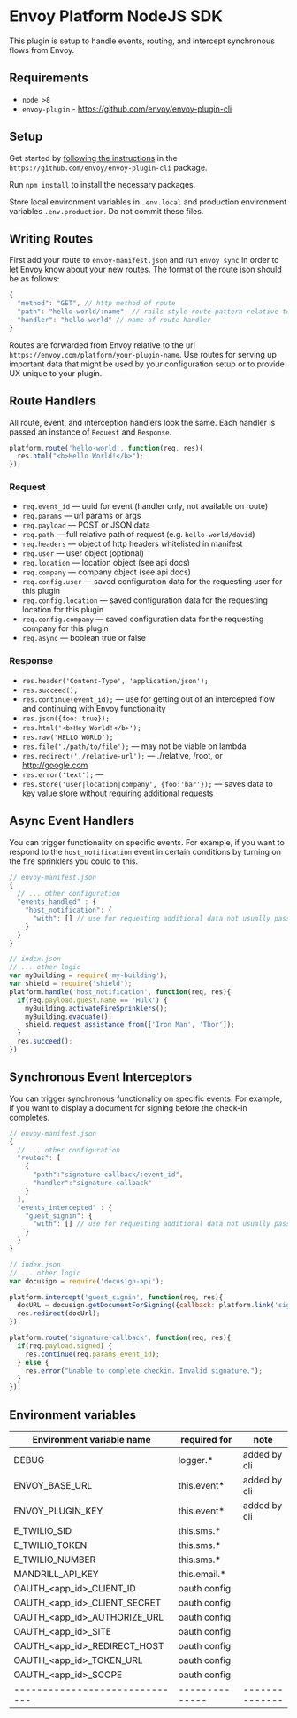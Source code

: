 # Envoy Platform NodeJS SDK

This plugin is setup to handle events, routing, and intercept synchronous flows from Envoy.

## Requirements
- `node >8`
- `envoy-plugin` - https://github.com/envoy/envoy-plugin-cli

## Setup

Get started by [following the instructions](https://github.com/envoy/https://github.com/envoy/envoy-plugin-cli) in the `https://github.com/envoy/envoy-plugin-cli` package. 

Run `npm install` to install the necessary packages.

Store local environment variables in `.env.local` and production environment variables `.env.production`. Do not commit these files.

## Writing Routes
First add your route to `envoy-manifest.json` and run `envoy sync` in order to let Envoy know about your new routes. The format of the route json should be as follows:

```js
{
  "method": "GET", // http method of route
  "path": "hello-world/:name", // rails style route pattern relative to /platform/your-plugin-name
  "handler": "hello-world" // name of route handler
}
```

Routes are forwarded from Envoy relative to the url `https://envoy.com/platform/your-plugin-name`. Use routes for serving up important data that might be used by your configuration setup or to provide UX unique to your plugin.

## Route Handlers
All route, event, and interception handlers look the same. Each handler is passed an instance of `Request` and `Response`.

```js
platform.route('hello-world', function(req, res){
  res.html("<b>Hello World!</b>");
});
```
### Request
- `req.event_id` — uuid for event (handler only, not available on route)
- `req.params` — url params or args
- `req.payload` — POST or JSON data
- `req.path` — full relative path of request (e.g. `hello-world/david`)
- `req.headers` — object of http headers whitelisted in manifest
- `req.user` — user object (optional)
- `req.location` — location object (see api docs)
- `req.company` — company object (see api docs)
- `req.config.user` — saved configuration data for the requesting user for this plugin
- `req.config.location` — saved configuration data for the requesting location for this plugin
- `req.config.company` — saved configuration data for the requesting company for this plugin
- `req.async` — boolean true or false

### Response

- `res.header('Content-Type', 'application/json');`
- `res.succeed();`
- `res.continue(event_id);`  — use for getting out of an intercepted flow and continuing with Envoy functionality
- `res.json({foo: true});`
- `res.html('<b>Hey World!</b>');`
- `res.raw('HELLO WORLD');`
- `res.file('./path/to/file');` — may not be viable on lambda
- `res.redirect('./relative-url');` — ./relative, /root, or http://google.com
- `res.error('text');` —
- `res.store('user|location|company', {foo:'bar'});` — saves data to key value store without requiring additional requests

## Async Event Handlers

You can trigger functionality on specific events. For example, if you want to respond to the `host_notification` event in certain conditions by turning on the fire sprinklers you could to this.

```js
// envoy-manifest.json
{
  // ... other configuration
  "events_handled" : {
    "host_notification": {
      "with": [] // use for requesting additional data not usually passed
    }
  }
}
```

```js
// index.json
// ... other logic
var myBuilding = require('my-building');
var shield = require('shield');
platform.handle('host_notification', function(req, res){
  if(req.payload.guest.name == 'Hulk') {
    myBuilding.activateFireSprinklers();
    myBuilding.evacuate();
    shield.request_assistance_from(['Iron Man', 'Thor']);
  }
  res.succeed();
})
```
## Synchronous Event Interceptors

You can trigger synchronous functionality on specific events. For example, if you want to display a document for signing before the check-in completes.

```js
// envoy-manifest.json
{
  // ... other configuration
  "routes": [
    {
      "path":"signature-callback/:event_id",
      "handler":"signature-callback"
    }
  ],
  "events_intercepted" : {
    "guest_signin": {
      "with": [] // use for requesting additional data not usually passed
    }
  }
}
```

```js
// index.json
// ... other logic
var docusign = require('docusign-api');

platform.intercept('guest_signin', function(req, res){
  docURL = docusign.getDocumentForSigning({callback: platform.link('signature-callback/'+req.event_id)});
  res.redirect(docUrl);
});

platform.route('signature-callback', function(req, res){
  if(req.payload.signed) {
    res.continue(req.params.event_id);
  } else {
    res.error("Unable to complete checkin. Invalid signature.");
  }
});
```

## Environment variables
| Environment variable name    | required for | note         |
|------------------------------|--------------|--------------|
| DEBUG                        | logger.*     | added by cli |
| ENVOY_BASE_URL               | this.event*  | added by cli |
| ENVOY_PLUGIN_KEY             | this.event*  | added by cli |
| E_TWILIO_SID                 | this.sms.*   |              |
| E_TWILIO_TOKEN               | this.sms.*   |              |
| E_TWILIO_NUMBER              | this.sms.*   |              |
| MANDRILL_API_KEY             | this.email.* |              |
| OAUTH_<app_id>_CLIENT_ID     | oauth config |              |
| OAUTH_<app_id>_CLIENT_SECRET | oauth config |              |
| OAUTH_<app_id>_AUTHORIZE_URL | oauth config |              |
| OAUTH_<app_id>_SITE          | oauth config |              |
| OAUTH_<app_id>_REDIRECT_HOST | oauth config |              |
| OAUTH_<app_id>_TOKEN_URL     | oauth config |              |
| OAUTH_<app_id>_SCOPE         | oauth config |              |
|------------------------------|--------------|--------------|
